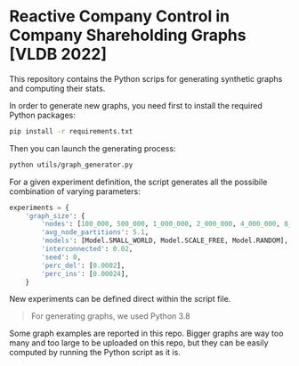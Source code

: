 # Reactive Company Control in Company Shareholding Graphs [VLDB 2022]

This repository contains the Python scrips for generating synthetic graphs and computing their stats.

In order to generate new graphs, you need first to install the required Python packages:
```bash
pip install -r requirements.txt
```

Then you can launch the generating process:
```bash
python utils/graph_generator.py
```

For a given experiment definition, the script generates all the possibile combination of varying parameters:
```python
experiments = {
    'graph_size': {
        'nodes': [100_000, 500_000, 1_000_000, 2_000_000, 4_000_000, 8_000_000, 16_000_000],
        'avg_node_partitions': 5.1,
        'models': [Model.SMALL_WORLD, Model.SCALE_FREE, Model.RANDOM],
        'interconnected': 0.02,
        'seed': 0,
        'perc_del': [0.0002],
        'perc_ins': [0.00024],
    }
```
New experiments can be defined direct within the script file.

> For generating graphs, we used Python 3.8

Some graph examples are reported in this repo. Bigger graphs are way too many and too large to be uploaded on this repo, 
but they can be easily computed by running the Python script as it is.
